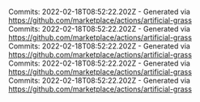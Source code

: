 Commits: 2022-02-18T08:52:22.202Z - Generated via https://github.com/marketplace/actions/artificial-grass
<br>
Commits: 2022-02-18T08:52:22.202Z - Generated via https://github.com/marketplace/actions/artificial-grass
<br>
Commits: 2022-02-18T08:52:22.202Z - Generated via https://github.com/marketplace/actions/artificial-grass
<br>
Commits: 2022-02-18T08:52:22.202Z - Generated via https://github.com/marketplace/actions/artificial-grass
<br>
Commits: 2022-02-18T08:52:22.202Z - Generated via https://github.com/marketplace/actions/artificial-grass
<br>

